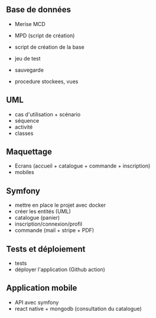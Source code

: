 ## Base de données 
- Merise MCD
- MPD (script de création)

- script de création de la base
- jeu de test

- sauvegarde
- procedure stockees, vues

## UML
- cas d'utilisation + scénario
- séquence
- activité
- classes

## Maquettage
- Ecrans (accueil + catalogue + commande + inscription)
- mobiles

## Symfony
- mettre en place le projet avec docker
- créer les entités (UML)
- catalogue (panier)
- inscription/connexion/profil
- commande (mail + stripe + PDF)

## Tests et déploiement
- tests
- déployer l'application (Github action)

## Application mobile
- API avec symfony
- react native + mongodb (consultation du catalogue)


